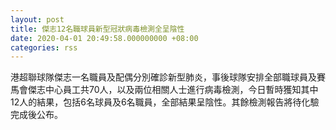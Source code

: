 ```yaml
---
layout: post
title: 傑志12名職球員新型冠狀病毒檢測全呈陰性
date: 2020-04-01 20:49:58.000000000 +08:00
categories: rss
---
```


港超聯球隊傑志一名職員及配偶分別確診新型肺炎，事後球隊安排全部職球員及賽馬會傑志中心員工共70人，以及兩位相關人士進行病毒檢測，今日暫時獲知其中12人的結果，包括6名球員及6名職員，全部結果呈陰性。其餘檢測報告將待化驗完成後公布。
